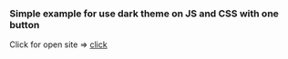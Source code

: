 ### **Simple example for use dark theme on JS and CSS with one button**
Click for open site => [click](https://artemkimi.github.io/Dark_theme/)
